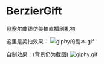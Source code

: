 # BerzierGift
贝塞尔曲线仿美拍直播刷礼物

这里是美拍效果：
![giphy的副本.gif](http://upload-images.jianshu.io/upload_images/8669504-50defd2cba07f172.gif?imageMogr2/auto-orient/strip%7CimageView2/2/w/1240)

自制效果：(背景仍为截图)
![giphy.gif](http://upload-images.jianshu.io/upload_images/8669504-1cb5593d1a224b5c.gif?imageMogr2/auto-orient/strip%7CimageView2/2/w/1240)
